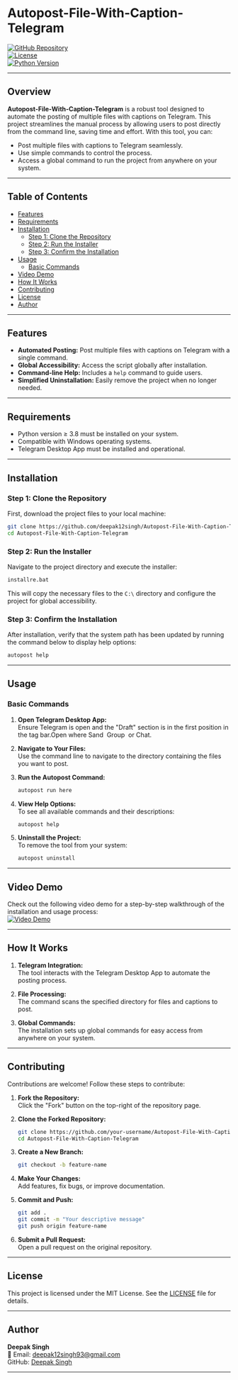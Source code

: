 # **Autopost-File-With-Caption-Telegram**

[![GitHub Repository](https://img.shields.io/badge/Repository-Autopost--File--With--Caption--Telegram-blue)](https://github.com/deepak12singh/Autopost-File-With-Caption-Telegram)  
[![License](https://img.shields.io/badge/License-MIT-green)](LICENSE)  
[![Python Version](https://img.shields.io/badge/Python-%3E%3D3.8-blue)](https://www.python.org/downloads/)

---

## **Overview**

**Autopost-File-With-Caption-Telegram** is a robust tool designed to automate the posting of multiple files with captions on Telegram. This project streamlines the manual process by allowing users to post directly from the command line, saving time and effort. With this tool, you can:

- Post multiple files with captions to Telegram seamlessly.
- Use simple commands to control the process.
- Access a global command to run the project from anywhere on your system.

---

## **Table of Contents**

- [Features](#features)  
- [Requirements](#requirements)  
- [Installation](#installation)  
  - [Step 1: Clone the Repository](#step-1-clone-the-repository)  
  - [Step 2: Run the Installer](#step-2-run-the-installer)  
  - [Step 3: Confirm the Installation](#step-3-confirm-the-installation)  
- [Usage](#usage)  
  - [Basic Commands](#basic-commands)  
- [Video Demo](#video-demo)  
- [How It Works](#how-it-works)  
- [Contributing](#contributing)  
- [License](#license)  
- [Author](#author)  

---

## **Features**

- **Automated Posting:** Post multiple files with captions on Telegram with a single command.  
- **Global Accessibility:** Access the script globally after installation.  
- **Command-line Help:** Includes a `help` command to guide users.  
- **Simplified Uninstallation:** Easily remove the project when no longer needed.  

---

## **Requirements**

- Python version ≥ 3.8 must be installed on your system.  
- Compatible with Windows operating systems.  
- Telegram Desktop App must be installed and operational.

---

## **Installation**

### **Step 1: Clone the Repository**

First, download the project files to your local machine:

```bash
git clone https://github.com/deepak12singh/Autopost-File-With-Caption-Telegram
cd Autopost-File-With-Caption-Telegram
```

### **Step 2: Run the Installer**

Navigate to the project directory and execute the installer:

```bash
installre.bat
```

This will copy the necessary files to the `C:\` directory and configure the project for global accessibility.

### **Step 3: Confirm the Installation**

After installation, verify that the system path has been updated by running the command below to display help options:

```bash
autopost help
```

---

## **Usage**

### **Basic Commands**

1. **Open Telegram Desktop App:**  
   Ensure Telegram is open and the "Draft" section is in the first position in the tag bar.Open where Sand  Group  or Chat.

2. **Navigate to Your Files:**  
   Use the command line to navigate to the directory containing the files you want to post.
3. **Run the Autopost Command:**  
   ```bash
   autopost run here
   ```

4. **View Help Options:**  
   To see all available commands and their descriptions:  
   ```bash
   autopost help
   ```

5. **Uninstall the Project:**  
   To remove the tool from your system:  
   ```bash
   autopost uninstall
   ```

---

## **Video Demo**

Check out the following video demo for a step-by-step walkthrough of the installation and usage process:  
[![Video Demo](https://img.youtube.com/vi/demo_video_id/0.jpg)](https://www.youtube.com/watch?v=demo_video_id)

---

## **How It Works**

1. **Telegram Integration:**  
   The tool interacts with the Telegram Desktop App to automate the posting process.

2. **File Processing:**  
   The command scans the specified directory for files and captions to post.

3. **Global Commands:**  
   The installation sets up global commands for easy access from anywhere on your system.

---

## **Contributing**

Contributions are welcome! Follow these steps to contribute:  

1. **Fork the Repository:**  
   Click the "Fork" button on the top-right of the repository page.  

2. **Clone the Forked Repository:**  
   ```bash
   git clone https://github.com/your-username/Autopost-File-With-Caption-Telegram.git
   cd Autopost-File-With-Caption-Telegram
   ```

3. **Create a New Branch:**  
   ```bash
   git checkout -b feature-name
   ```

4. **Make Your Changes:**  
   Add features, fix bugs, or improve documentation.

5. **Commit and Push:**  
   ```bash
   git add .
   git commit -m "Your descriptive message"
   git push origin feature-name
   ```

6. **Submit a Pull Request:**  
   Open a pull request on the original repository.

---

## **License**

This project is licensed under the MIT License. See the [LICENSE](LICENSE) file for details.

---

## **Author**

**Deepak Singh**  
📧 Email: [deepak12singh93@gmail.com](mailto:deepak12singh93@gmail.com)  
GitHub: [Deepak Singh](https://github.com/deepak12singh)  

---
